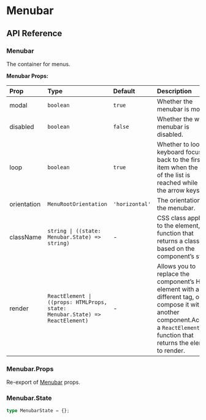# Menubar

[//]: types.ts '<-- Autogenerated By (do not edit the following markdown directly)'

## API Reference

### Menubar

The container for menus.

**Menubar Props:**

| Prop        | Type                                                                         | Default        | Description                                                                                                                                                                              |
| :---------- | :--------------------------------------------------------------------------- | :------------- | :--------------------------------------------------------------------------------------------------------------------------------------------------------------------------------------- |
| modal       | `boolean`                                                                    | `true`         | Whether the menubar is modal.                                                                                                                                                            |
| disabled    | `boolean`                                                                    | `false`        | Whether the whole menubar is disabled.                                                                                                                                                   |
| loop        | `boolean`                                                                    | `true`         | Whether to loop keyboard focus back to the first item when the end of the list is reached while using the arrow keys.                                                                    |
| orientation | `MenuRootOrientation`                                                        | `'horizontal'` | The orientation of the menubar.                                                                                                                                                          |
| className   | `string \| ((state: Menubar.State) => string)`                               | -              | CSS class applied to the element, or a function that returns a class based on the component’s state.                                                                                     |
| render      | `ReactElement \| ((props: HTMLProps, state: Menubar.State) => ReactElement)` | -              | Allows you to replace the component’s HTML element with a different tag, or compose it with another component.Accepts a `ReactElement` or a function that returns the element to render. |

### Menubar.Props

Re-export of [Menubar](#menubar) props.

### Menubar.State

```typescript
type MenubarState = {};
```
